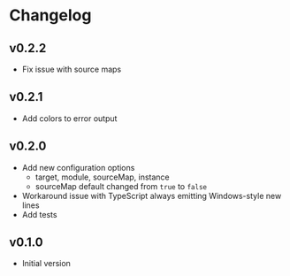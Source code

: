 # Changelog

## v0.2.2

- Fix issue with source maps

## v0.2.1

- Add colors to error output

## v0.2.0

- Add new configuration options
  - target, module, sourceMap, instance
  - sourceMap default changed from `true` to `false`
- Workaround issue with TypeScript always emitting Windows-style new lines
- Add tests

## v0.1.0

- Initial version